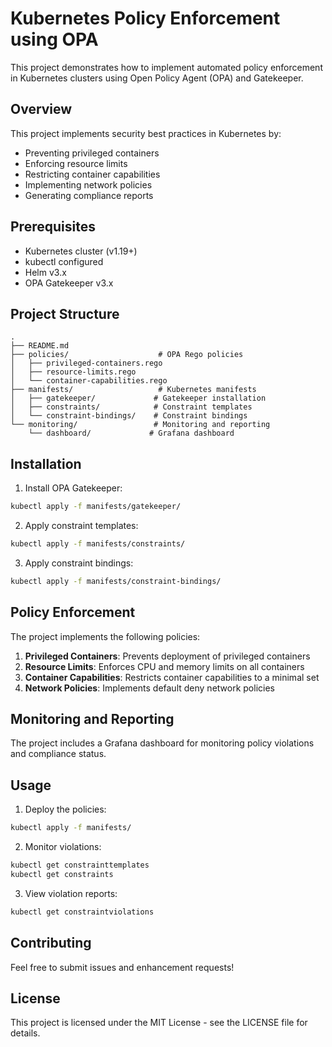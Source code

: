 # Kubernetes Policy Enforcement using OPA

This project demonstrates how to implement automated policy enforcement in Kubernetes clusters using Open Policy Agent (OPA) and Gatekeeper.

## Overview

This project implements security best practices in Kubernetes by:
- Preventing privileged containers
- Enforcing resource limits
- Restricting container capabilities
- Implementing network policies
- Generating compliance reports

## Prerequisites

- Kubernetes cluster (v1.19+)
- kubectl configured
- Helm v3.x
- OPA Gatekeeper v3.x

## Project Structure

```
.
├── README.md
├── policies/                    # OPA Rego policies
│   ├── privileged-containers.rego
│   ├── resource-limits.rego
│   └── container-capabilities.rego
├── manifests/                   # Kubernetes manifests
│   ├── gatekeeper/             # Gatekeeper installation
│   ├── constraints/            # Constraint templates
│   └── constraint-bindings/    # Constraint bindings
└── monitoring/                 # Monitoring and reporting
    └── dashboard/             # Grafana dashboard
```

## Installation

1. Install OPA Gatekeeper:
```bash
kubectl apply -f manifests/gatekeeper/
```

2. Apply constraint templates:
```bash
kubectl apply -f manifests/constraints/
```

3. Apply constraint bindings:
```bash
kubectl apply -f manifests/constraint-bindings/
```

## Policy Enforcement

The project implements the following policies:

1. **Privileged Containers**: Prevents deployment of privileged containers
2. **Resource Limits**: Enforces CPU and memory limits on all containers
3. **Container Capabilities**: Restricts container capabilities to a minimal set
4. **Network Policies**: Implements default deny network policies

## Monitoring and Reporting

The project includes a Grafana dashboard for monitoring policy violations and compliance status.

## Usage

1. Deploy the policies:
```bash
kubectl apply -f manifests/
```

2. Monitor violations:
```bash
kubectl get constrainttemplates
kubectl get constraints
```

3. View violation reports:
```bash
kubectl get constraintviolations
```

## Contributing

Feel free to submit issues and enhancement requests!

## License

This project is licensed under the MIT License - see the LICENSE file for details. 